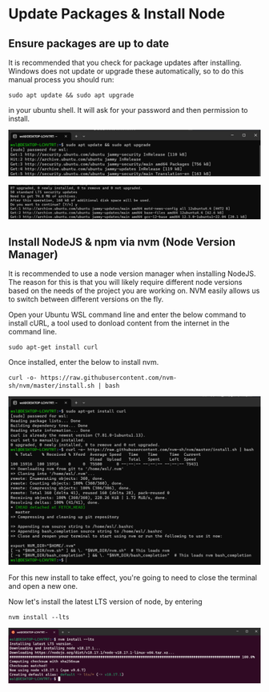 # Update Packages & Install Node

## Ensure packages are up to date

It is recommended that you check for package updates after installing. Windows does not update or upgrade these automatically, so to do this manual process you should run:

```
sudo apt update && sudo apt upgrade
```

in your ubuntu shell. It will ask for your password and then permission to install.

![package upgrade in progress](img/6-package-upgrade.png)

![asking permission to install packages](img/7-confirm-install.png)

## Install NodeJS & npm via nvm (Node Version Manager)

It is recommended to use a node version manager when installing NodeJS. The reason for this is that you will likely require different node versions based on the needs of the project you are working on. NVM easily allows us to switch between different versions on the fly.

Open your Ubuntu WSL command line and enter the below command to install cURL, a tool used to donload content from the internet in the command line.

```
sudo apt-get install curl
```

Once installed, enter the below to install nvm.

```
curl -o- https://raw.githubusercontent.com/nvm-sh/nvm/master/install.sh | bash
```

![install nvm](img/13-install-nvm.png)

For this new install to take effect, you're going to need to close the terminal and open a new one.

Now let's install the latest LTS version of node, by entering

```
nvm install --lts
```

![nvm install lts](img/14-nvm-install-lts.png)